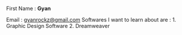 First Name : **Gyan**




Email : gyanrockz@gmail.com
Softwares I want to learn about are : 1. Graphic Design Software
                                      2. Dreamweaver
